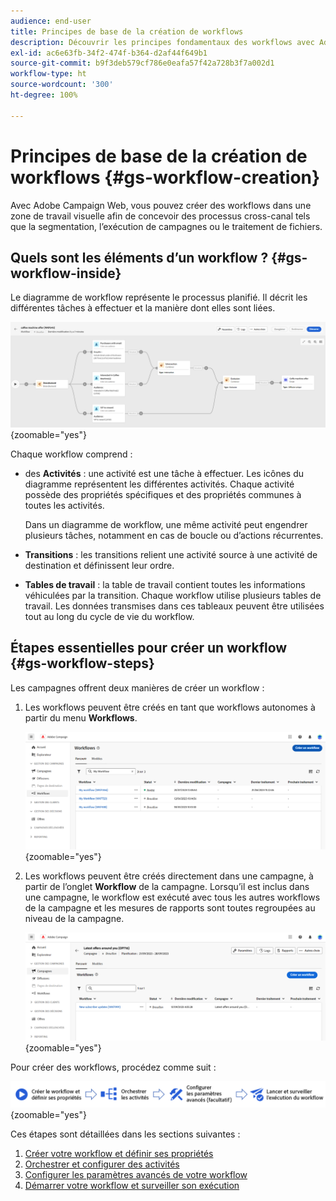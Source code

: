 ```yaml
---
audience: end-user
title: Principes de base de la création de workflows
description: Découvrir les principes fondamentaux des workflows avec Adobe Campaign Web
exl-id: ac6e63fb-34f2-474f-b364-d2af44f649b1
source-git-commit: b9f3deb579cf786e0eafa57f42a728b3f7a002d1
workflow-type: ht
source-wordcount: '300'
ht-degree: 100%

---
```


# Principes de base de la création de workflows {#gs-workflow-creation}

Avec Adobe Campaign Web, vous pouvez créer des workflows dans une zone de travail visuelle afin de concevoir des processus cross-canal tels que la segmentation, l’exécution de campagnes ou le traitement de fichiers.

## Quels sont les éléments d’un workflow ? {#gs-workflow-inside}

Le diagramme de workflow représente le processus planifié. Il décrit les différentes tâches à effectuer et la manière dont elles sont liées.

![Exemple de diagramme de workflow montrant les tâches et leurs connexions](assets/workflow-example.png){zoomable="yes"}

Chaque workflow comprend :

* des **Activités** : une activité est une tâche à effectuer. Les icônes du diagramme représentent les différentes activités. Chaque activité possède des propriétés spécifiques et des propriétés communes à toutes les activités.

  Dans un diagramme de workflow, une même activité peut engendrer plusieurs tâches, notamment en cas de boucle ou d’actions récurrentes.

* **Transitions** : les transitions relient une activité source à une activité de destination et définissent leur ordre.

* **Tables de travail** : la table de travail contient toutes les informations véhiculées par la transition. Chaque workflow utilise plusieurs tables de travail. Les données transmises dans ces tableaux peuvent être utilisées tout au long du cycle de vie du workflow.

## Étapes essentielles pour créer un workflow {#gs-workflow-steps}

Les campagnes offrent deux manières de créer un workflow :

1. Les workflows peuvent être créés en tant que workflows autonomes à partir du menu **Workflows**.

   ![Capture d’écran de l’interface de création d’un workflow autonome](assets/create-a-standalone-wf.png){zoomable="yes"}

1. Les workflows peuvent être créés directement dans une campagne, à partir de l’onglet **Workflow** de la campagne. Lorsqu’il est inclus dans une campagne, le workflow est exécuté avec tous les autres workflows de la campagne et les mesures de rapports sont toutes regroupées au niveau de la campagne.

   ![Capture d’écran de l’interface de création d’un workflow dans une campagne](assets/create-a-wf-from-a-campaign.png){zoomable="yes"}

Pour créer des workflows, procédez comme suit :

![Diagramme illustrant le processus de création de workflow](assets/workflow-creation-process.png){zoomable="yes"}

Ces étapes sont détaillées dans les sections suivantes :

1. [Créer votre workflow et définir ses propriétés](create-workflow.md)
1. [Orchestrer et configurer des activités](orchestrate-activities.md)
1. [Configurer les paramètres avancés de votre workflow](workflow-settings.md)
1. [Démarrer votre workflow et surveiller son exécution](start-monitor-workflows.md)